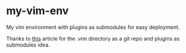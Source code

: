 my-vim-env
==========

My vim environment with plugins as submodules for easy deployment. 

Thanks to [this](http://mirnazim.org/writings/vim-plugins-i-use/) article for the .vim directory as a git repo and plugins as submodules idea.
